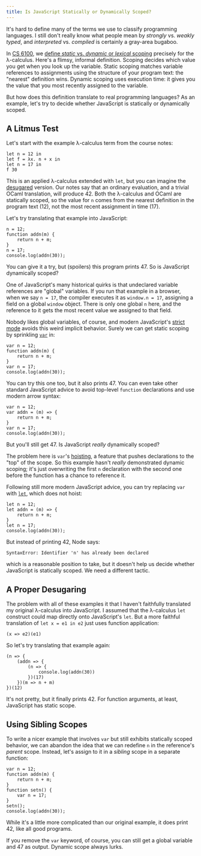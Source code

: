 ```yaml
---
title: Is JavaScript Statically or Dynamically Scoped?
---
```

It's hard to define many of the terms we use to classify programming languages. I still don't really know what people mean by *strongly* vs. *weakly typed*, and *interpreted* vs. *compiled* is certainly a gray-area bugaboo.

In [CS 6100][], we [define *static* vs. *dynamic* or *lexical* scoping][lec12] precisely for the λ-calculus. Here's a flimsy, informal definition. Scoping decides which value you get when you look up the variable. Static scoping matches variable references to assignments using the structure of your program text: the "nearest" definition wins. Dynamic scoping uses execution time: it gives you the value that you most recently assigned to the variable.

But how does this definition translate to real programming languages? As an example, let's try to decide whether JavaScript is statically or dynamically scoped.


## A Litmus Test

Let's start with the example λ-calculus term from the course notes:

    let n = 12 in
    let f = λx. n + x in
    let n = 17 in
    f 30

This is an applied λ-calculus extended with `let`, but you can imagine the [desugared][lec11] version. Our notes say that an ordinary evaluation, and a trivial OCaml translation, will produce 42. Both the λ-calculus and OCaml are statically scoped, so the value for `n` comes from the nearest definition in the program text (12), not the most recent assignment in time (17).

Let's try translating that example into JavaScript:

    n = 12;
    function addn(m) {
        return n + m;
    }
    n = 17;
    console.log(addn(30));

You can give it a try, but (spoilers) this program prints 47. So is JavaScript dynamically scoped?

One of JavaScript's many historical quirks is that undeclared variable references are "global" variables. If you run that example in a browser, when we say `n = 17`, the compiler executes it as `window.n = 17`, assigning a field on a global `window` object. There is only one global `n` here, and the reference to it gets the most recent value we assigned to that field.

Nobody likes global variables, of course, and modern JavaScript's [strict mode][] avoids this weird implicit behavior. Surely we can get static scoping by sprinkling [`var`][var] in:

    var n = 12;
    function addn(m) {
        return n + m;
    }
    var n = 17;
    console.log(addn(30));

You can try this one too, but it also prints 47. You can even take other standard JavaScript advice to avoid top-level `function` declarations and use modern arrow syntax:

    var n = 12;
    var addn = (m) => {
        return n + m;
    }
    var n = 17;
    console.log(addn(30));

But you'll still get 47. Is JavaScript *really* dynamically scoped?

The problem here is `var`'s [hoisting][], a feature that pushes declarations to the "top" of the scope. So this example hasn't *really* demonstrated dynamic scoping; it's just overwriting the first `n` declaration with the second one before the function has a chance to reference it.

Following still more modern JavaScript advice, you can try replacing `var` with [`let`][let], which does not hoist:

    let n = 12;
    let addn = (m) => {
        return n + m;
    }
    let n = 17;
    console.log(addn(30));

But instead of printing 42, Node says:

    SyntaxError: Identifier 'n' has already been declared

which is a reasonable position to take, but it doesn't help us decide whether JavaScript is statically scoped. We need a different tactic.


## A Proper Desugaring

The problem with all of these examples it that I haven't faithfully translated my original λ-calculus into JavaScript. I assumed that the λ-calculus `let` construct could map directly onto JavaScript's `let`. But a more faithful translation of `let x = e1 in e2` just uses function application:

    (x => e2)(e1)

So let's try translating that example again:

    (n => {
        (addn => {
            (n => {
                console.log(addn(30))
            })(17)
        })(m => n + m)
    })(12)

It's not pretty, but it finally prints 42. For function arguments, at least, JavaScript has static scope.


## Using Sibling Scopes

To write a nicer example that involves `var` but still exhibits statically scoped behavior, we can abandon the idea that we can redefine `n` in the reference's *parent* scope. Instead, let's assign to it in a *sibling* scope in a separate function:

    var n = 12;
    function addn(m) {
        return n + m;
    }
    function setn() {
        var n = 17;
    }
    setn();
    console.log(addn(30));

While it's a little more complicated than our original example, it does print 42, like all good programs.

If you remove the `var` keyword, of course, you can still get a global variable and 47 as output. Dynamic scope always lurks.

[CS 6100]: http://www.cs.cornell.edu/courses/cs6110/2018sp/
[lec11]: http://www.cs.cornell.edu/courses/cs6110/2018sp/lectures/lec11.pdf
[lec12]: http://www.cs.cornell.edu/courses/cs6110/2018sp/lectures/lec12.pdf
[strict mode]: https://developer.mozilla.org/en-US/docs/Web/JavaScript/Reference/Strict_mode
[var]: https://developer.mozilla.org/en-US/docs/Web/JavaScript/Reference/Statements/var
[hoisting]: https://developer.mozilla.org/en-US/docs/Web/JavaScript/Reference/Statements/var#var_hoisting
[let]: https://developer.mozilla.org/en-US/docs/Web/JavaScript/Reference/Statements/let
